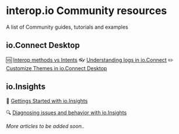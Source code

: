 # interop.io Community resources
A list of Community guides, tutorials and examples

## io.Connect Desktop
:vs: [Interop methods vs Intents](https://github.com/InteropIO/community-articles/tree/master/desktop/interop-methods-vs-intents)
👓 [Understanding logs in io.Connect](https://github.com/InteropIO/community-articles/tree/master/desktop/understanding-logs)
:pencil2: [Customize Themes in io.Connect Desktop](https://github.com/InteropIO/community-articles/tree/master/desktop/customizing-themes-in-io.connect-desktop) 

## io.Insights
🚀 [Gettings Started with io.Insights](https://github.com/InteropIO/community-articles/blob/master/insights/get-started-with-insights)

:mag: [Diagnosing issues and behavior with io.Insights](https://github.com/InteropIO/community-articles/tree/master/insights/diagnosing-issues-and-behavior-with-io.Insights) 

_More articles to be added soon.._
